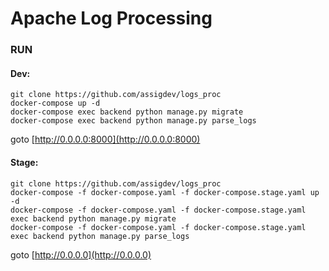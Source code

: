 # Apache Log Processing

### RUN

#### Dev:
    
    git clone https://github.com/assigdev/logs_proc
    docker-compose up -d
    docker-compose exec backend python manage.py migrate
    docker-compose exec backend python manage.py parse_logs

goto [http://0.0.0.0:8000](http://0.0.0.0:8000)

#### Stage:
    git clone https://github.com/assigdev/logs_proc
    docker-compose -f docker-compose.yaml -f docker-compose.stage.yaml up -d
    docker-compose -f docker-compose.yaml -f docker-compose.stage.yaml exec backend python manage.py migrate
    docker-compose -f docker-compose.yaml -f docker-compose.stage.yaml exec backend python manage.py parse_logs
    

goto [http://0.0.0.0](http://0.0.0.0)